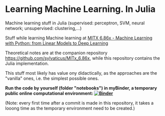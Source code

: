 # Learning Machine Learning. In Julia
Machine learning stuff in Julia (supervised: perceptron, SVM, neural network; unsupervised: clustering,...)

Stuff while learning Machine learning at [MITX 6.86x - Machine Learning with Python: from Linear Models to Deep Learning](https://www.edx.org/course/machine-learning-with-python-from-linear-models-to)

Theoretical notes are at the companion repository https://github.com/sylvaticus/MITx_6.86x, while this repository contains the Julia implementation.

This stuff most likely has value ony didactically, as the approaches are the "vanilla" ones, i.e. the simplest possible ones.

**Run the code by yourself (folder "notebooks") in myBinder, a temporary public online computational environment:
[![Binder](https://mybinder.org/badge_logo.svg)](https://mybinder.org/v2/gh/sylvaticus/lmlj.jl/master)**

(Note: every first time after a commit is made in this repository, it takes a looong time as the temporary environment need to be created.)
